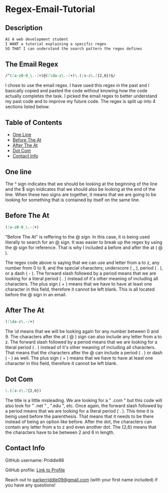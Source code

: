 # Regex-Email-Tutorial

## Description

```md
AS A web development student
I WANT a tutorial explaining a specific regex
SO THAT I can understand the search pattern the regex defines
```

## The Email Regex

```md
/^([a-z0-9_\.-]+)@([\da-z\.-]+)\.([a-z\.]{2,6})$/
```

I chose to use the email regex. I have used this regex in the past and I basically copied and pasted the code without knowing how the code actually completes the task. I picked the email regex to better understand my past code and to improve my future code. The regex is split up into 4 sections listed below.

## Table of Contents

- [One Line](#one-line)
- [Before The At](#before-the-at)
- [After The At](#after-the-at)
- [Dot Com](#dot-com)
- [Contact Info](#contact-info)

## One line

The ^ sign indicates that we should be looking at the beginning of the line and the $ sign inidicates that we should also be looking at the end of the line. When these two signs are together, it means that we are going to be looking for something that is contained by itself on the same line.

## Before The At

```md
([a-z0-9_\.-]+)
```

"Before The At" is reffering to the @ sign. In this case, it is being used literally to search for an @ sign. It was easier to break up the regex by using the @ sign for reference. That is why I included a before and after the at ( @ ).

The regex code above is saying that we can use and letter from a to z, any number from 0 to 9, and the special characters; underscore ( _ ), period ( . ), or a dash ( - ). The forward slash followed by a period means that we are looking for a literal period ( . ) instead of it's other meaning of including all characters. The plus sign ( + ) means that we have to have at least one character in this field, therefore it cannot be left blank. This is all located before the @ sign in an email. 

## After The At

```md
([\da-z\.-]+)
```

The \d means that we will be looking again for any number between 0 and 9. The characters after the  at ( @ ) sign can also include any letter from a to z. The forward slash followed by a period means that we are looking for a literal period ( . ) instead of it's other meaning of including all characters. That means that the characters after the @ can include a period ( . ) or dash ( - ) as well. The plus sign ( + ) means that we have to have at least one character in this field, therefore it cannot be left blank.

## Dot Com

```md
\.([a-z\.]{2,6})
```

The title is a little misleading. We are looking for a " .com " but this code will also look for " .net " , ".edu ", etc. Once again, the forward slash followed by a period means that we are looking for a literal period ( . ). This time it is being used before the parenthesis. That means that it needs to be there instead of being an option like before. After the dot, the characters can contain any letter from a to z and even another dot. The {2,6} means that the characters have to be between 2 and 6 in length. 

## Contact Info

GitHub username: Priddle88

GitHub profile: [Link to Profile](https://github.com/Priddle88)

Reach out to parkerriddle09@gmail.com (with your first name included) if you have any questions!
